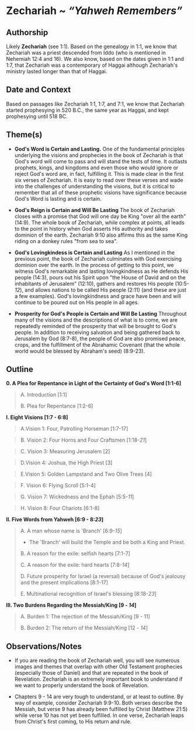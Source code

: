 # Zechariah ~ *“Yahweh Remembers”*


## Authorship
Likely **Zechariah** (see 1:1).  Based on the genealogy in 1:1, we know that Zechariah was a priest descended from Iddo (who is mentioned in Nehemiah 12:4 and 16).  We also know, based on the dates given in 1:1 and 1:7, that Zechariah was a contemporary of Haggai although Zechariah's ministry lasted longer than that of Haggai.


## Date and Context
Based on passages like Zechariah 1:1, 1:7, and 7:1, we know that Zechariah started prophesying in 520 B.C., the same year as Haggai, and kept prophesying until 518 BC.


## Theme(s)
- **God's Word is Certain and Lasting.**  One of the fundamental principles underlying the visions and prophecies in the book of Zechariah is that God's word will come to pass and will stand the tests of time.  It outlasts prophets, kings, and kingdoms and even those who would ignore or reject God's word are, in fact, fulfilling it.  This is made clear in the first six verses of Zechariah.  It is easy to read over these verses and wade into the challenges of understanding the visions, but it is critical to remember that all of these prophetic visions have significance because God's Word is lasting and is certain.

- **God's Reign is Certain and Will Be Lasting**  The book of Zechariah closes with a promise that God will one day be King "over all the earth" (14:9).  The whole book of Zechariah, while complex at points, all leads to the point in history when God asserts His authority and takes dominion of the earth.  Zechariah 9:10 also affirms this as the same King riding on a donkey rules "from sea to sea".

- **God's Lovingkindess is Certain and Lasting**  As I mentioned in the previous point, the book of Zechariah culminates with God exercising dominion over the earth.  In the process of getting to this point, we witness God's remarkable and lasting lovingkindness as He defends His people (14:3), pours out his Spirit upon "the House of David and on the inhabitants of Jerusalem" (12:10), gathers and restores His people (10:5-*12*), and allows nations to be called His people (2:11) (and these are just a few examples).  God's lovingkindness and grace have been and will continue to be poured out on His people in all ages.

- **Prosperity for God's People is Certain and Will Be Lasting**  Throughout many of the visions and the descriptions of what is to come, we are repeatedly reminded of the prosperity that will be brought to God's people.  In addition to receiving salvation and being gathered back to Jerusalem by God (8:7-8), the people of God are also promised peace, crops, and the fulfillment of the Abrahamic Covenant (that the whole world would be blessed by Abraham's seed) (8:9-23).

## Outline
**0. A Plea for Repentance in Light of the Certainty of God's Word  [1:1-6]**

  > A. Introduction  [1:1]
  > 
  > B. Plea for Repentance  [1:2-6]

**I. Eight Visions  [1:7 - 6:8]**

  > A.Vision 1: Four, Patrolling Horseman  [1:7-17]

  > B. Vision 2: Four Horns and Four Craftsmen  [1:18-*21*]

  > C. Vision 3: Measuring Jerusalem  [2]

  > D.Vision 4: Joshua, the High Priest  [3]

  > E.Vision 5: Golden Lampstand and Two Olive Trees  [4]

  > F. Vision 6: Flying Scroll  [5:1-4]

  > G. Vision 7: Wickedness and the Ephah  [5:5-*11*]

  > H. Vision 8: Four Chariots  [6:1-8]


**II. Five Words from Yahweh  [6:9 - 8:*23*]**

  > A. A man whose name is 'Branch'  [6:9-*15*]
  > 
  >   - The 'Branch' will build the Temple and be both a King and Priest.
  > 
  > B. A reason for the exile: selfish hearts  [7:1-7]
  > 
  > C. A reason for the exile: hard hearts  [7:8-*14*]
  > 
  > D. Future prosperity for Israel (a reversal) because of God's jealousy and the present implications  [8:1-17]
  > 
  > E. Multinational recognition of Israel's blessing  [8:18-*23*]

**III. Two Burdens Regarding the Messiah/King  [9 - *14*]**

  > A. Burden 1: The rejection of the Messiah/King  [9 - 11]
  > 
  > B. Burden 2: The return of the Messiah/King  [12 - *14*]


## Observations/Notes
  - If you are reading the book of Zechariah well, you will see numerous images and themes that overlap with other Old Testament prophecies (especially those of Daniel) and that are repeated in the book of Revelation.  Zechariah is an extremely important book to understand if we want to properly understand the book of Revelation.

  - Chapters 9 - 14 are very tough to understand, or at least to outline.  By way of example, consider Zechariah 9:9-10.  Both verses describe the Messiah, but verse 9 has already been fulfilled by Christ (Matthew 21:5) while verse 10 has not yet been fulfilled.  In one verse, Zechariah leaps from Christ's first coming, to His return and rule.
